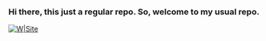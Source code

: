### Hi there, this just a regular repo. So, welcome to my usual repo.

[![W|Site](https://res.cloudinary.com/dox0nkwax/image/upload/v1606375628/williamsl.tech_hzgblu.png)](https://williamsl.tech/)

<!--
**williamtobing/williamtobing** is a ✨ _special_ ✨ repository because its `README.md` (this file) appears on your GitHub profile.

Here are some ideas to get you started:

- 🔭 I’m currently working on ...
- 🌱 I’m currently learning ...
- 👯 I’m looking to collaborate on ...
- 🤔 I’m looking for help with ...
- 💬 Ask me about ...
- 📫 How to reach me: ...
- 😄 Pronouns: ...
- ⚡ Fun fact: ...
-->
